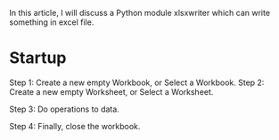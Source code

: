 In this article, I will discuss a Python module xlsxwriter which can write something in excel file.

# Startup
Step 1:
Create a new empty Workbook,
or 
Select a Workbook.
Step 2:
Create a new empty Worksheet,
or 
Select a Worksheet.

Step 3:
Do operations to data.

Step 4:
Finally, close the workbook.
